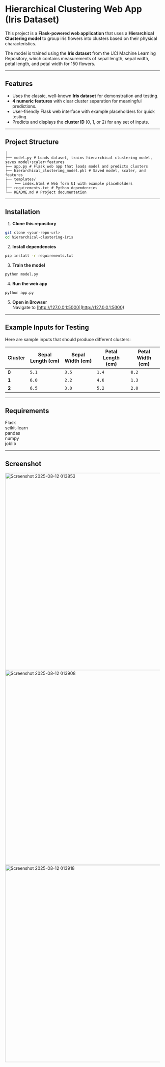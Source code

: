 #  Hierarchical Clustering Web App (Iris Dataset)

This project is a **Flask-powered web application** that uses a **Hierarchical Clustering model** to group iris flowers into clusters based on their physical characteristics.  

The model is trained using the **Iris dataset** from the UCI Machine Learning Repository, which contains measurements of sepal length, sepal width, petal length, and petal width for 150 flowers.

---

##  Features
- Uses the classic, well-known **Iris dataset** for demonstration and testing.
- **4 numeric features** with clear cluster separation for meaningful predictions.
- User-friendly Flask web interface with example placeholders for quick testing.
- Predicts and displays the **cluster ID** (0, 1, or 2) for any set of inputs.

---

## Project Structure
```hierarchical-clustering-iris/
│
├── model.py # Loads dataset, trains hierarchical clustering model, saves model+scaler+features
├── app.py # Flask web app that loads model and predicts clusters
├── hierarchical_clustering_model.pkl # Saved model, scaler, and features
├── templates/
│   └── index.html # Web form UI with example placeholders
├── requirements.txt # Python dependencies
└── README.md # Project documentation
```

---

##  Installation
1. **Clone this repository**  
```bash
git clone <your-repo-url>
cd hierarchical-clustering-iris
```
2. **Install dependencies**  
```bash
pip install -r requirements.txt
```
3. **Train the model**  
```bash
python model.py
```
4. **Run the web app**  
```bash
python app.py
```
5. **Open in Browser**  
Navigate to [http://127.0.0.1:5000](http://127.0.0.1:5000)

---

## Example Inputs for Testing
Here are sample inputs that should produce different clusters:

| Cluster | Sepal Length (cm) | Sepal Width (cm) | Petal Length (cm) | Petal Width (cm) |
|---------|-------------------|------------------|-------------------|------------------|
| **0**   | `5.1`              | `3.5`            | `1.4`             | `0.2`            |
| **1**   | `6.0`              | `2.2`            | `4.0`             | `1.3`            |
| **2**   | `6.5`              | `3.0`            | `5.2`             | `2.0`            |

---

## Requirements
Flask  
scikit-learn  
pandas  
numpy  
joblib  

---

##  Screenshot
<img width="1366" height="640" alt="Screenshot 2025-08-12 013853" src="https://github.com/user-attachments/assets/1afb0cbd-1d11-4243-9fa1-272b5a458eb2" />

<img width="1366" height="633" alt="Screenshot 2025-08-12 013908" src="https://github.com/user-attachments/assets/75d5339c-e885-4a62-9a39-49394e85505c" />
<img width="1366" height="640" alt="Screenshot 2025-08-12 013918" src="https://github.com/user-attachments/assets/dcb137d0-27d4-4d44-be70-d6c0edbbd4dc" />
